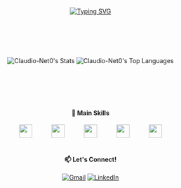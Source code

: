 <div align="center">
<!-- Borda Superior Animada -->
<!--<div align="center">
  <img src="https://readme-typing-svg.herokuapp.com/?font=Roboto+Mono&size=30&duration=3500&color=008080&center=true&vCenter=true&width=500&height=30&lines=▄▄▄▄▄▄▄▄▄▄▄▄▄▄▄▄▄▄▄▄▄▄▄▄▄▄▄▄▄▄▄▄▄▄▄▄▄▄▄▄▄▄▄▄▄▄▄▄▄▄▄▄▄▄▄▄▄▄▄▄▄▄▄" alt="Borda superior animada" />
</div>-->

<br />

<!-- Mensagem de Apresentação -->
<div align="center">
  
  [![Typing SVG](https://readme-typing-svg.herokuapp.com?font=Fira+Code&weight=300&size=25&pause=1000&color=F7F7F7&center=true&vCenter=true&width=800&lines=Hello%2C+my+name+is+Cl%C3%A1udio+Neto+;I'm+a+Back-End+Developer+From+Brazil;Welcome+to+my+Backyard)](https://git.io/typing-svg)
  
</div>

<br />
<br />
<br />
<br />

![Claudio-Net0's Stats](https://github-readme-stats.vercel.app/api?username=Claudio-Net0&theme=graywhite&show_icons=true&hide_border=true&count_private=true&layout=compact)
![Claudio-Net0's Top Languages](https://github-readme-stats.vercel.app/api/top-langs/?username=Claudio-Net0&theme=graywhite&show_icons=true&hide_border=true&layout=compact)


<br />
<br />
<br />
<br />


#### 🚀 Main Skills

 <img src="https://cdn.jsdelivr.net/gh/devicons/devicon@latest/icons/php/php-original.svg" width="30px" hspace="20">
 <img src="https://cdn.jsdelivr.net/gh/devicons/devicon@latest/icons/python/python-original.svg" width="30px" hspace="20">
 <img src="https://cdn.jsdelivr.net/gh/devicons/devicon@latest/icons/mysql/mysql-original.svg" width="30px" hspace="20">
 <img src="https://cdn.jsdelivr.net/gh/devicons/devicon@latest/icons/git/git-original.svg" width="30px" hspace="20">
 <img src="https://cdn.jsdelivr.net/gh/devicons/devicon@latest/icons/github/github-original.svg" width="30px" hspace="20">

<br />
<br />

#### 📫 Let's Connect!

[![Gmail](https://img.shields.io/badge/Gmail-D14836?style=for-the-badge&logo=gmail&logoColor=white)](mailto:claudioneto39@gmail.com)
[![LinkedIn](https://img.shields.io/badge/LinkedIn-0077B5?style=for-the-badge&logo=linkedin&logoColor=white)](https://linkedin.com/in/cláudio-neto-72b51b158)




<br />

<!-- Borda Inferior Animada -->
<!--<div align="center">
  <img src="https://readme-typing-svg.herokuapp.com/?font=Roboto+Mono&size=30&duration=3500&color=008080&center=true&vCenter=true&width=500&height=30&lines=▄▄▄▄▄▄▄▄▄▄▄▄▄▄▄▄▄▄▄▄▄▄▄▄▄▄▄▄▄▄▄▄▄▄▄▄▄▄▄▄▄▄▄▄▄▄▄▄▄▄▄▄▄▄▄▄▄▄▄▄▄▄▄" alt="Borda inferior animada" />
</div> -->
</div>
